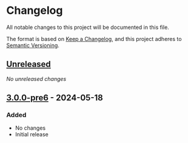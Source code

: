 # Changelog

All notable changes to this project will be documented in this file.

The format is based on [Keep a Changelog](https://keepachangelog.com/en/1.0.0/),
and this project adheres to [Semantic Versioning](https://semver.org/spec/v2.0.0.html).

## [Unreleased]
_No unreleased changes_

## [3.0.0-pre6] - 2024-05-18
### Added
- No changes
- Initial release

[unreleased]: https://github.com/fabulous-dev/Fabulous.Avalonia.Diagnostics/compare/3.0.0-pre5...HEAD
[3.0.0-pre6]: https://github.com/fabulous-dev/Fabulous.Avalonia.Diagnostics/releases/tag/3.0.0-pre6
